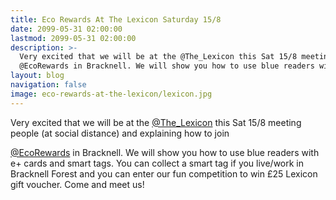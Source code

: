 ```yaml
---
title: Eco Rewards At The Lexicon Saturday 15/8
date: 2099-05-31 02:00:00
lastmod: 2099-05-31 02:00:00
description: >-
  Very excited that we will be at the @The_Lexicon this Sat 15/8 meeting people (at social distance) and explaining how to join    
  @EcoRewards in Bracknell. We will show you how to use blue readers with e+ cards and smart tags. You can collect a smart tag if you live/work in Bracknell Forest and you can enter our fun competition to win £25 Lexicon gift voucher. Come and meet us! 
layout: blog
navigation: false
image: eco-rewards-at-the-lexicon/lexicon.jpg
---
```


Very excited that we will be at the [@The_Lexicon](https://twitter.com/The_Lexicon) this Sat 15/8 meeting people (at social distance) and explaining how to join

[@EcoRewards](https://twitter.com/EcoRewards) in Bracknell. We will show you how to use blue readers with e+ cards and smart tags. You can collect a smart tag if you live/work in Bracknell Forest and you can enter our fun competition to win £25 Lexicon gift voucher. Come and meet us! 
